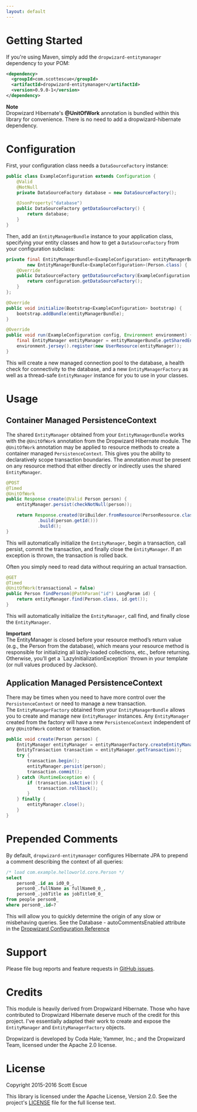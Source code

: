 ```yaml
---
layout: default
---
```


# Getting Started

If you're using Maven, simply add the `dropwizard-entitymanager` dependency to your POM:

```xml
<dependency>
  <groupId>com.scottescue</groupId>
  <artifactId>dropwizard-entitymanager</artifactId>
  <version>0.9.0-1</version>
</dependency>
```

<div class="alert alert-info" role="alert"> 
  <div><strong>Note</strong></div> Dropwizard Hibernate's <strong>@UnitOfWork</strong> annotation 
  is bundled within this library for convenience.  There is no need to add a dropwizard-hibernate 
  dependency. 
</div>


# Configuration

First, your configuration class needs a `DataSourceFactory` instance:

```java
public class ExampleConfiguration extends Configuration {
    @Valid
    @NotNull
    private DataSourceFactory database = new DataSourceFactory();

    @JsonProperty("database")
    public DataSourceFactory getDataSourceFactory() {
        return database;
    }
}
```

Then, add an `EntityManagerBundle` instance to your application class, specifying your entity classes and how to get a 
`DataSourceFactory` from your configuration subclass:

```java
private final EntityManagerBundle<ExampleConfiguration> entityManagerBundle = 
        new EntityManagerBundle<ExampleConfiguration>(Person.class) {
    @Override
    public DataSourceFactory getDataSourceFactory(ExampleConfiguration configuration) {
        return configuration.getDataSourceFactory();
    }
};

@Override
public void initialize(Bootstrap<ExampleConfiguration> bootstrap) {
    bootstrap.addBundle(entityManagerBundle);
}

@Override
public void run(ExampleConfiguration config, Environment environment) {
    final EntityManager entityManager = entityManagerBundle.getSharedEntityManager();
    environment.jersey().register(new UserResource(entityManager));
}
```

This will create a new managed connection pool to the database, a health check for connectivity to the database, and 
a new `EntityManagerFactory` as well as a thread-safe `EntityManager` instance for you to use in your classes.


# Usage

## Container Managed PersistenceContext
The shared `EntityManager` obtained from your `EntityManagerBundle` works with the `@UnitOfWork` annotation from the 
Dropwizard Hibernate module.  The `@UnitOfWork` annotation may be applied to resource methods to create a container 
managed `PersistenceContext`.  This gives you the ability to declaratively scope transaction boundaries.  The 
annotation _must_ be present on any resource method that either directly or indirectly uses the shared `EntityManager`.

```java
@POST
@Timed
@UnitOfWork
public Response create(@Valid Person person) {
    entityManager.persist(checkNotNull(person));

    return Response.created(UriBuilder.fromResource(PersonResource.class)
            .build(person.getId()))
            .build();
}
```

This will automatically initialize the `EntityManager`, begin a transaction, call persist, commit the transaction, and 
finally close the `EntityManager`. If an exception is thrown, the transaction is rolled back.

Often you simply need to read data without requiring an actual transaction.
 
```java
@GET
@Timed
@UnitOfWork(transactional = false)
public Person findPerson(@PathParam("id") LongParam id) {
    return entityManager.find(Person.class, id.get());
}
```

This will automatically initialize the `EntityManager`, call find, and finally close the `EntityManager`.

<div class="alert alert-info" role="alert"> 
  <div><strong>Important</strong></div> The EntityManager is closed before your resource method’s return value (e.g., the Person from the database), 
which means your resource method is responsible for initializing all lazily-loaded collections, etc., 
before returning. Otherwise, you’ll get a `LazyInitializationException` thrown in your template (or null values 
produced by Jackson). 
</div>


## Application Managed PersistenceContext
There may be times when you need to have more control over the `PersistenceContext` or need to manage a new transaction.  
The `EntityManagerFactory` obtained from your `EntityManagerBundle` allows you to create and manage new 
`EntityManager` instances.  Any `EntityManager` created from the factory will have a new `PersistenceContext` 
independent of any `@UnitOfWork` context or transaction.

```java
public void create(Person person) {
    EntityManager entityManager = entityManagerFactory.createEntityManager();
    EntityTransaction transaction = entityManager.getTransaction();
    try {
        transaction.begin();
        entityManager.persist(person);
        transaction.commit();
    } catch (RuntimeException e) {
        if (transaction.isActive()) {
            transaction.rollback();
        }
    } finally {
        entityManager.close();
    }
}
```

# Prepended Comments

By default, `dropwizard-entitymanager` configures Hibernate JPA to prepend a comment describing the context of all 
queries:

```sql
/* load com.example.helloworld.core.Person */
select
    person0_.id as id0_0_,
    person0_.fullName as fullName0_0_,
    person0_.jobTitle as jobTitle0_0_
from people person0_
where person0_.id=?
```

This will allow you to quickly determine the origin of any slow or misbehaving queries.  See the Database - 
autoCommentsEnabled attribute in the [Dropwizard Configuration Reference](http://www.dropwizard.io/0.9.0/docs/manual/configuration.html) 


# Support

Please file bug reports and feature requests in [GitHub issues](https://github.com/scottescue/dropwizard-entitymanager/issues).

# Credits

This module is heavily derived from Dropwizard Hibernate. Those who have contributed to Dropwizard Hibernate deserve 
much of the credit for this project. I've essentially adapted their work to create and expose the `EntityManager` and 
`EntityManagerFactory` objects.

Dropwizard is developed by Coda Hale; Yammer, Inc.; and the Dropwizard Team, licensed under the Apache 2.0 license.

# License

Copyright 2015-2016 Scott Escue

This library is licensed under the Apache License, Version 2.0. See the project's [LICENSE](https://github.com/scottescue/dropwizard-entitymanager/blob/master/LICENSE) file for the full license text.

